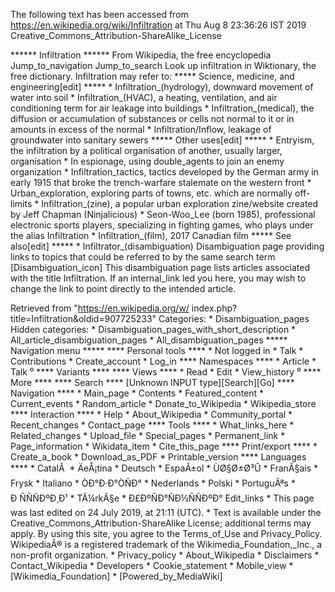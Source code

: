 The following text has been accessed from https://en.wikipedia.org/wiki/Infiltration at Thu Aug 8 23:36:26 IST 2019
Creative_Commons_Attribution-ShareAlike_License




















****** Infiltration ******
From Wikipedia, the free encyclopedia
Jump_to_navigation Jump_to_search
 Look up infiltration in Wiktionary, the free dictionary.
Infiltration may refer to:
***** Science, medicine, and engineering[edit] *****
    * Infiltration_(hydrology), downward movement of water into soil
    * Infiltration_(HVAC), a heating, ventilation, and air conditioning term
      for air leakage into buildings
    * Infiltration_(medical), the diffusion or accumulation of substances or
      cells not normal to it or in amounts in excess of the normal
    * Infiltration/Inflow, leakage of groundwater into sanitary sewers
***** Other uses[edit] *****
    * Entryism, the infiltration by a political organisation of another,
      usually larger, organisation
    * In espionage, using double_agents to join an enemy organization
    * Infiltration_tactics, tactics developed by the German army in early 1915
      that broke the trench-warfare stalemate on the western front
    * Urban_exploration, exploring parts of towns, etc. which are normally off-
      limits
    * Infiltration_(zine), a popular urban exploration zine/website created by
      Jeff Chapman (Ninjalicious)
    * Seon-Woo_Lee (born 1985), professional electronic sports players,
      specializing in fighting games, who plays under the alias Infiltration
    * Infiltration_(film), 2017 Canadian film
***** See also[edit] *****
    * Infiltrator_(disambiguation)
                      Disambiguation page providing links to topics that could
                      be referred to by the same search term
[Disambiguation_icon] This disambiguation page lists articles associated with
                      the title Infiltration.
                      If an internal_link led you here, you may wish to change
                      the link to point directly to the intended article.

Retrieved from "https://en.wikipedia.org/w/
index.php?title=Infiltration&oldid=907725233"
Categories:
    * Disambiguation_pages
Hidden categories:
    * Disambiguation_pages_with_short_description
    * All_article_disambiguation_pages
    * All_disambiguation_pages
***** Navigation menu *****
**** Personal tools ****
    * Not logged in
    * Talk
    * Contributions
    * Create_account
    * Log_in
**** Namespaces ****
    * Article
    * Talk
⁰
**** Variants ****
**** Views ****
    * Read
    * Edit
    * View_history
⁰
**** More ****
**** Search ****
[Unknown INPUT type][Search][Go]
**** Navigation ****
    * Main_page
    * Contents
    * Featured_content
    * Current_events
    * Random_article
    * Donate_to_Wikipedia
    * Wikipedia_store
**** Interaction ****
    * Help
    * About_Wikipedia
    * Community_portal
    * Recent_changes
    * Contact_page
**** Tools ****
    * What_links_here
    * Related_changes
    * Upload_file
    * Special_pages
    * Permanent_link
    * Page_information
    * Wikidata_item
    * Cite_this_page
**** Print/export ****
    * Create_a_book
    * Download_as_PDF
    * Printable_version
**** Languages ****
    * CatalÃ 
    * ÄeÅ¡tina
    * Deutsch
    * EspaÃ±ol
    * ÙØ§Ø±Ø³Û
    * FranÃ§ais
    * Frysk
    * Italiano
    * ÒÐ°Ð·Ð°ÒÑÐ°
    * Nederlands
    * Polski
    * PortuguÃªs
    * Ð ÑÑÑÐºÐ¸Ð¹
    * TÃ¼rkÃ§e
    * Ð£ÐºÑÐ°ÑÐ½ÑÑÐºÐ°
Edit_links
    * This page was last edited on 24 July 2019, at 21:11 (UTC).
    * Text is available under the Creative_Commons_Attribution-ShareAlike
      License; additional terms may apply. By using this site, you agree to the
      Terms_of_Use and Privacy_Policy. WikipediaÂ® is a registered trademark of
      the Wikimedia_Foundation,_Inc., a non-profit organization.
    * Privacy_policy
    * About_Wikipedia
    * Disclaimers
    * Contact_Wikipedia
    * Developers
    * Cookie_statement
    * Mobile_view
    * [Wikimedia_Foundation]
    * [Powered_by_MediaWiki]
